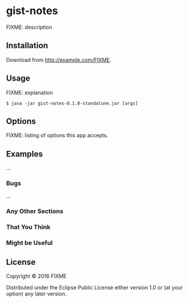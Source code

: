 # gist-notes

FIXME: description

## Installation

Download from http://example.com/FIXME.

## Usage

FIXME: explanation

    $ java -jar gist-notes-0.1.0-standalone.jar [args]

## Options

FIXME: listing of options this app accepts.

## Examples

...

### Bugs

...

### Any Other Sections
### That You Think
### Might be Useful

## License

Copyright © 2016 FIXME

Distributed under the Eclipse Public License either version 1.0 or (at
your option) any later version.
